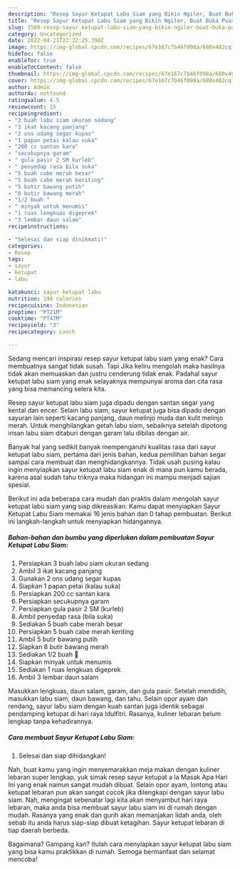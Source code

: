 ```yaml
---
description: "Resep Sayur Ketupat Labu Siam yang Bikin Ngiler, Buat Buka Puasa}"
title: "Resep Sayur Ketupat Labu Siam yang Bikin Ngiler, Buat Buka Puasa}"
slug: 1509-resep-sayur-ketupat-labu-siam-yang-bikin-ngiler-buat-buka-puasa
category: Uncategorized
date: 2022-04-21T22:22:25.398Z
image: https://img-global.cpcdn.com/recipes/67e167c7b46f098a/680x482cq70/sayur-ketupat-labu-siam-foto-resep-utama.jpg
hideToc: false
enableToc: true
enableTocContent: false
thumbnail: https://img-global.cpcdn.com/recipes/67e167c7b46f098a/680x482cq70/sayur-ketupat-labu-siam-foto-resep-utama.jpg
cover: https://img-global.cpcdn.com/recipes/67e167c7b46f098a/680x482cq70/sayur-ketupat-labu-siam-foto-resep-utama.jpg
author: Admin
authorAv: notfound
ratingvalue: 4.5
reviewcount: 15
recipeingredient:
- "3 buah labu siam ukuran sedang"
- "3 ikat kacang panjang"
- "2 ons udang segar kupas"
- "1 papan petai kalau suka"
- "200 cc santan kara"
- "secukupnya garam"
- " gula pasir 2 SM kurleb"
- " penyedap rasa bila suka"
- "5 buah cabe merah besar"
- "5 buah cabe merah keriting"
- "5 butir bawang putih"
- "8 butir bawang merah"
- "1/2 buah "
- " minyak untuk menumis"
- "1 ruas lengkuas digeprek"
- "3 lembar daun salam"
recipeinstructions:

- "Selesai dan siap dinikmati!"
categories:
- Resep
tags:
- sayur
- ketupat
- labu

katakunci: sayur ketupat labu 
nutrition: 194 calories
recipecuisine: Indonesian
preptime: "PT21M"
cooktime: "PT47M"
recipeyield: "3"
recipecategory: Lunch

---
```



Sedang mencari inspirasi resep sayur ketupat labu siam yang enak? Cara membuatnya sangat tidak susah. Tapi Jika keliru mengolah maka hasilnya tidak akan memuaskan dan justru cenderung tidak enak. Padahal sayur ketupat labu siam yang enak selayaknya mempunyai aroma dan cita rasa yang bisa memancing selera kita.


Resep sayur ketupat labu siam juga dipadu dengan santan segar yang kental dan encer. Selain labu siam, sayur ketupat juga bisa dipadu dengan sayuran lain seperti kacang panjang, daun melinjo muda dan kulit melinjo merah. Untuk menghilangkan getah labu siam, sebaiknya setelah dipotong irisan labu siam ditaburi dengan garam lalu dibilas dengan air.

Banyak hal yang sedikit banyak mempengaruhi kualitas rasa dari sayur ketupat labu siam, pertama dari jenis bahan, kedua pemilihan bahan segar sampai cara membuat dan menghidangkannya. Tidak usah pusing kalau ingin menyiapkan sayur ketupat labu siam enak di mana pun kamu berada, karena asal sudah tahu triknya maka hidangan ini mampu menjadi sajian spesial.


Berikut ini ada beberapa cara mudah dan praktis dalam mengolah sayur ketupat labu siam yang siap dikreasikan. Kamu dapat menyiapkan Sayur Ketupat Labu Siam memakai 16 jenis bahan dan 0 tahap pembuatan. Berikut ini langkah-langkah untuk menyiapkan hidangannya.

<!--inarticleads1-->

##### Bahan-bahan dan bumbu yang diperlukan dalam pembuatan Sayur Ketupat Labu Siam:

1. Persiapkan 3 buah labu siam ukuran sedang
1. Ambil 3 ikat kacang panjang
1. Gunakan 2 ons udang segar kupas
1. Siapkan 1 papan petai (kalau suka)
1. Persiapkan 200 cc santan kara
1. Persiapkan secukupnya garam
1. Persiapkan  gula pasir 2 SM (kurleb)
1. Ambil  penyedap rasa (bila suka)
1. Sediakan 5 buah cabe merah besar
1. Persiapkan 5 buah cabe merah keriting
1. Ambil 5 butir bawang putih
1. Siapkan 8 butir bawang merah
1. Sediakan 1/2 buah 🍅
1. Siapkan  minyak untuk menumis
1. Sediakan 1 ruas lengkuas digeprek
1. Ambil 3 lembar daun salam


Masukkan lengkuas, daun salam, garam, dan gula pasir. Setelah mendidih, masukkan labu siam, daun bawang, dan tahu. Selain opor ayam dan rendang, sayur labu siam dengan kuah santan juga identik sebagai pendamping ketupat di hari raya Idulfitri. Rasanya, kuliner lebaran belum lengkap tanpa kehadirannya. 

<!--inarticleads2-->

##### Cara membuat Sayur Ketupat Labu Siam:


1. Selesai dan siap dihidangkan!

Nah, buat kamu yang ingin menyemarakkan meja makan dengan kuliner lebaran super lengkap, yuk simak resep sayur ketupat a la Masak Apa Hari Ini yang enak namun sangat mudah dibuat. Selain opor ayam, lontong atau ketupat lebaran pun akan sangat cocok jika dilengkapi dengan sayur labu siam. Nah, mengingat sebenatar lagi kita akan menyambut hari raya lebaran, maka anda bisa membuat sayur labu siam ini di rumah dengan mudah. Rasanya yang enak dan gurih akan memanjakan lidah anda, oleh sebab itu anda harus siap-siap dibuat ketagihan. Sayur ketupat lebaran di tiap daerah berbeda. 

Bagaimana? Gampang kan? Itulah cara menyiapkan sayur ketupat labu siam yang bisa kamu praktikkan di rumah. Semoga bermanfaat dan selamat mencoba!
